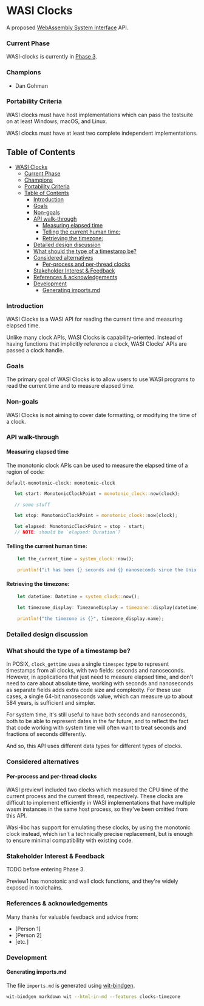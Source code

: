 # WASI Clocks

A proposed [WebAssembly System Interface](https://github.com/WebAssembly/WASI) API.

### Current Phase

WASI-clocks is currently in [Phase 3].

[Phase 3]: https://github.com/WebAssembly/WASI/blob/main/Proposals.md#phase-3---implementation-phase-cg--wg

### Champions

- Dan Gohman

### Portability Criteria

WASI clocks must have host implementations which can pass the testsuite
on at least Windows, macOS, and Linux.

WASI clocks must have at least two complete independent implementations.

## Table of Contents

- [WASI Clocks](#wasi-clocks)
    - [Current Phase](#current-phase)
    - [Champions](#champions)
    - [Portability Criteria](#portability-criteria)
  - [Table of Contents](#table-of-contents)
    - [Introduction](#introduction)
    - [Goals](#goals)
    - [Non-goals](#non-goals)
    - [API walk-through](#api-walk-through)
      - [Measuring elapsed time](#measuring-elapsed-time)
      - [Telling the current human time:](#telling-the-current-human-time)
      - [Retrieving the timezone:](#retrieving-the-timezone)
    - [Detailed design discussion](#detailed-design-discussion)
    - [What should the type of a timestamp be?](#what-should-the-type-of-a-timestamp-be)
    - [Considered alternatives](#considered-alternatives)
      - [Per-process and per-thread clocks](#per-process-and-per-thread-clocks)
    - [Stakeholder Interest \& Feedback](#stakeholder-interest--feedback)
    - [References \& acknowledgements](#references--acknowledgements)
    - [Development](#development)
      - [Generating imports.md](#generating-importsmd)

### Introduction

WASI Clocks is a WASI API for reading the current time and measuring elapsed
time.

Unlike many clock APIs, WASI Clocks is capability-oriented. Instead
of having functions that implicitly reference a clock, WASI Clocks' APIs are
passed a clock handle.

### Goals

The primary goal of WASI Clocks is to allow users to use WASI programs to
read the current time and to measure elapsed time.

### Non-goals

WASI Clocks is not aiming to cover date formatting, or modifying the time of a clock.

### API walk-through

#### Measuring elapsed time

The monotonic clock APIs can be used to measure the elapsed time of a region of code:

```wit
default-monotonic-clock: monotonic-clock
```

```rust
   let start: MonotonicClockPoint = monotonic_clock::now(clock);

   // some stuff

   let stop: MonotonicClockPoint = monotonic_clock::now(clock);

   let elapsed: MonotonicClockPoint = stop - start;
   // NOTE: should be `elapsed: Duration`?
```


#### Telling the current human time:

```rust
    let the_current_time = system_clock::now();

    println!("it has been {} seconds and {} nanoseconds since the Unix epoch!", the_current_time.seconds, the_current_time.nanoseconds);
```

#### Retrieving the timezone:

```rust
    let datetime: Datetime = system_clock::now();

    let timezone_display: TimezoneDisplay = timezone::display(datetime);

    println!("the timezone is {}", timezone_display.name);
```

### Detailed design discussion

### What should the type of a timestamp be?

In POSIX, `clock_gettime` uses a single `timespec` type to represent timestamps
from all clocks, with two fields: seconds and nanoseconds. However, in applications
that just need to measure elapsed time, and don't need to care about absolute
time, working with seconds and nanoseconds as separate fields adds extra code size
and complexity. For these use cases, a single 64-bit nanoseconds value, which can
measure up to about 584 years, is sufficient and simpler.

For system time, it's still useful to have both seconds and nanoseconds, both
to be able to represent dates in the far future, and to reflect the fact that
code working with system time will often want to treat seconds and fractions
of seconds differently.

And so, this API uses different data types for different types of clocks.

### Considered alternatives

#### Per-process and per-thread clocks

WASI preview1 included two clocks which measured the CPU time of the current process and the current thread, respectively. These clocks are difficult to implement efficiently in WASI implementations that have multiple wasm instances in the same host process, so they've been omitted from this API.

Wasi-libc has support for emulating these clocks, by using the monotonic clock instead, which isn't a technically precise replacement, but is enough to ensure minimal compatibility with existing code.

### Stakeholder Interest & Feedback

TODO before entering Phase 3.

Preview1 has monotonic and wall clock functions, and they're widely exposed in toolchains.

### References & acknowledgements

Many thanks for valuable feedback and advice from:

- [Person 1]
- [Person 2]
- [etc.]

### Development

#### Generating imports.md

The file `imports.md` is generated using [wit-bindgen](https://github.com/bytecodealliance/wit-bindgen).

```bash
wit-bindgen markdown wit --html-in-md --features clocks-timezone
```
